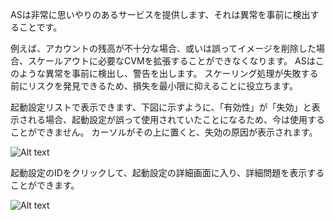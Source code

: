 ASは非常に思いやりのあるサービスを提供します、それは異常を事前に検出することです。

例えば、アカウントの残高が不十分な場合、或いは誤ってイメージを削除した場合、スケールアウトに必要なCVMを拡張することができなくなります。 ASはこのような異常を事前に検出し、警告を出します。 スケーリング処理が失敗する前にリスクを発見できるため、損失を最小限に抑えることに役立ちます。

起動設定リストで表示できます、下図に示すように、「有効性」が「失効」と表示される場合、起動設定が誤って使用されていたことになるため、今は使用することができません。 カーソルがその上に置くと、失効の原因が表示されます。

![Alt text](https://mc.qcloudimg.com/static/img/ff0e2c390e81b0ee11492bae642824ec/1.jpg)


起動設定のIDをクリックして、起動設定の詳細画面に入り、詳細問題を表示することができます。

![Alt text](https://mc.qcloudimg.com/static/img/6f5a31f63fafbc4d7a18966c4ad95c08/2.jpg)
